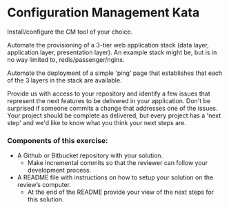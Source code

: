# Configuration Management Kata
Install/configure the CM tool of your choice.

Automate the provisioning of a 3-tier web application stack (data layer, application layer, presentation layer). An example stack might be, but is in no way limited to, redis/passenger/nginx.

Automate the deployment of a simple 'ping' page that establishes that each of the 3 layers in the stack are available.

Provide us with access to your repository and identify a few issues that represent the next features to be delivered in your application. Don't be surprised if someone commits a change that addresses one of the issues. Your project should be complete as delivered, but every project has a 'next step' and we'd like to know what you think your next steps are.

###  Components of this exercise:
* A Github or Bitbucket repository with your solution.
  - Make incremental commits so that the reviewer can follow your development process.
* A README file with instructions on how to setup your solution on the review’s computer.
  - At the end of the README provide your view of the next steps for this solution.
